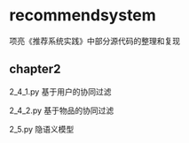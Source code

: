 # recommendsystem
项亮《推荐系统实践》中部分源代码的整理和复现

## chapter2
2_4_1.py 基于用户的协同过滤

2_4_2.py 基于物品的协同过滤

2_5.py 隐语义模型
